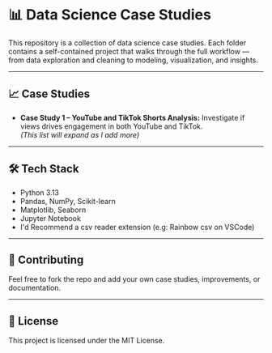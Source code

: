 # 📊 Data Science Case Studies

This repository is a collection of data science case studies. Each folder contains a self-contained project that walks through the full workflow — from data exploration and cleaning to modeling, visualization, and insights.

---

## 📈 Case Studies
- **Case Study 1 – YouTube and TikTok Shorts Analysis:** Investigate if views drives engagement in both YouTube and TikTok.   
*(This list will expand as I add more)*  

---

## 🛠️ Tech Stack
- Python 3.13
- Pandas, NumPy, Scikit-learn  
- Matplotlib, Seaborn  
- Jupyter Notebook
- I'd Recommend a csv reader extension (e.g: Rainbow csv on VSCode)  

---

## 🤝 Contributing
Feel free to fork the repo and add your own case studies, improvements, or documentation.

---

## 📜 License
This project is licensed under the MIT License.
